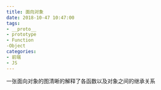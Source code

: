 ```yaml
---
title: 面向对象
date: 2018-10-47 10:47:00
tags: 
- __proto__
- prototype
- Function
-Object
categories:
- 前端
- JS
---
```

一张面向对象的图清晰的解释了各函数以及对象之间的继承关系<!--more-->
